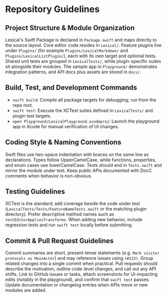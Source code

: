 # Repository Guidelines

## Project Structure & Module Organization
Lexical's Swift Package is declared in `Package.swift` and maps directly to the source layout. Core editor code resides in `Lexical/`. Feature plugins live under `Plugins/` (for example `Plugins/LexicalMarkdown/` and `Plugins/LexicalListPlugin/`), each with its own target and optional tests. Shared unit tests are grouped in `LexicalTests/`, while plugin-specific suites sit alongside their modules. The sample app in `Playground/` demonstrates integration patterns, and API docs plus assets are stored in `docs/`.

## Build, Test, and Development Commands
- `swift build`: Compile all package targets for debugging; run from the repo root.
- `swift test`: Execute the XCTest suites defined in `LexicalTests/` and plugin test targets.
- `open Playground/LexicalPlayground.xcodeproj`: Launch the playground app in Xcode for manual verification of UI changes.

## Coding Style & Naming Conventions
Swift files use two-space indentation with braces on the same line as declarations. Types follow UpperCamelCase, while functions, properties, and enum cases use lowerCamelCase. Tests should end in `Tests.swift` and mirror the module under test. Keep public APIs documented with DocC comments when behavior is non-obvious.

## Testing Guidelines
XCTest is the standard; add coverage beside the code under test (`LexicalTests/Tests/FeatureNameTests.swift` or the matching plugin directory). Prefer descriptive method names such as `testEditorAppliesTransforms`. When adding new behavior, include regression tests and run `swift test` locally before submitting.

## Commit & Pull Request Guidelines
Commit summaries are short, present-tense statements (e.g. `Mark visitor protocols as MainActor`) and may reference issues using `(#123)`. Group related changes into a single commit when practical. Pull requests should describe the motivation, outline code-level changes, and call out any API shifts. Link to GitHub issues or tasks, attach screenshots for UI-impacting edits (notably in the playground), and confirm that `swift test` passes. Update documentation or changelog entries when APIs move or new modules are added.

